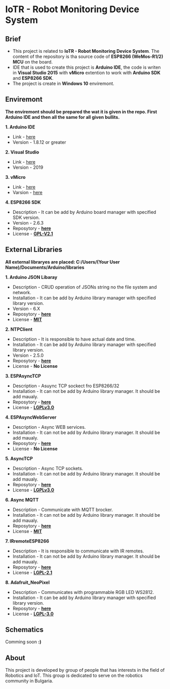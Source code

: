 # IoTR - Robot Monitoring Device System

## Brief

- This project is related to **IoTR - Robot Monitoring Device System**. The content of the repository is tha source code of **ESP8266 (WeMos-R1/2) MCU** on the board.
- IDE that is used to create this project is **Arduino IDE**, the code is writen in **Visual Studio 2015** with **vMicro** extention to work with **Arduino SDK** and **ESP8266 SDK**.
- The project is create in **Windows 10** enviremont.

## Enviremont

**The enviremont should be prepared the wat it is given in the repo. First Arduino IDE and then all the same for all given bullits.**

**1. Arduino IDE**

- Link - [here](https://www.arduino.cc/en/Main/Software)
- Version - 1.8.12 or greater

**2. Visual Studio**

- Link - [here](https://visualstudio.microsoft.com/downloads/)
- Version - 2019

**3. vMicro**

- Link - [here](https://www.visualmicro.com/page/User-Guide.aspx?doc=Visual-Micro-Menu.html)
- Varsion - [here](https://www.visualmicro.com/page/Visual-Micro-Product-Version-History-Fixes-and-Additions.aspx)

**4. ESP8266 SDK**

- Description - It can be add by Arduino board manager with specified SDK version.
- Version - 2.6.3
- Reposytory - [**here**](https://github.com/esp8266/Arduino)
- License - [**GPL-V2.1**](https://github.com/esp8266/Arduino/blob/master/LICENSE)

## External Libraries

**All external libraryes are placed: __C:/Users/(Your User Name)/Documents/Arduino/libraries__**

**1. Arduino JSON Libaray**

- Description - CRUD operation of JSONs string no the file system and network.
- Installation - It can be add by Arduino library manager with specified library version.
- Version - 6.X
- Reposytory - [**here**](https://github.com/bblanchon/ArduinoJson)
- License - [**MIT**](https://github.com/bblanchon/ArduinoJson/blob/master/LICENSE.md)

**2. NTPClient**

- Description - It is responsible to have actual date and time.
- Installation - It can be add by Arduino library manager with specified library version.
- Version - 2.5.0
- Reposytory - [**here**](https://github.com/arduino-libraries/NTPClient)
- License - **No License**

**3. ESPAsyncTCP**

- Description - Asuync TCP sockect fro ESP8266/32
- Installation - It can not be add by Arduino library manager. It should be add maualy.
- Reposytory - [**here**](https://github.com/me-no-dev/ESPAsyncTCP)
- License - [**LGPLv3.0**](https://github.com/me-no-dev/ESPAsyncTCP/blob/master/LICENSE)

**4. ESPAsyncWebServer**

- Description - Async WEB services.
- Installation - It can not be add by Arduino library manager. It should be add maualy.
- Reposytory - [**here**](https://github.com/me-no-dev/ESPAsyncWebServer)
- License - **No License**

**5. AsyncTCP**

- Description - Async TCP sockets.
- Installation - It can not be add by Arduino library manager. It should be add maualy.
- Reposytory - [**here**](https://github.com/me-no-dev/AsyncTCP)
- License - [**LGPLv3.0**](https://github.com/me-no-dev/AsyncTCP/blob/master/LICENSE)


**6. Async MQTT**

- Description - Communicate with MQTT brocker.
- Installation - It can not be add by Arduino library manager. It should be add maualy.
- Reposytory - [**here**](https://github.com/marvinroger/async-mqtt-client)
- License - [**MIT**](https://github.com/marvinroger/async-mqtt-client/blob/master/LICENSE)

**7. IRremoteESP8266**

- Description - It is responsible to communicate with IR remotes.
- Installation - It can not be add by Arduino library manager. It should be add maualy.
- Reposytory - [**here**](https://github.com/crankyoldgit/IRremoteESP8266)
- License - [**LGPL-2.1**](https://github.com/crankyoldgit/IRremoteESP8266/blob/master/LICENSE)

**8. Adafruit_NeoPixel**

- Description - Communicates with programmable RGB LED WS2812.
- Installation - It can be add by Arduino library manager with specified library version.
- Reposytory - [**here**](https://github.com/adafruit/Adafruit_NeoPixel)
- License - [**LGPL-3.0**](https://github.com/adafruit/Adafruit_NeoPixel/blob/master/LICENSE)

## Schematics

Comming soon **:)**

## About

This project is developed by group of people that has interests in the field of Robotics and IoT.
This group is dedicated to serve on the robotics community in Bulgaria.
